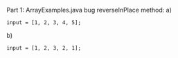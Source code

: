 Part 1:
ArrayExamples.java bug
reverseInPlace method:
a)
```
input = [1, 2, 3, 4, 5];
```
b) 
```
input = [1, 2, 3, 2, 1];
```
   
